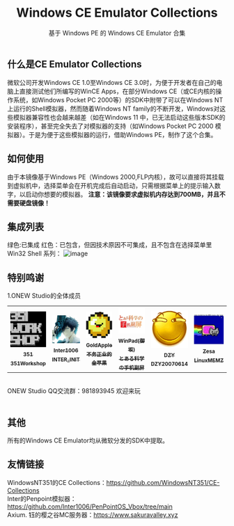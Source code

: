<div align="center">
  
  # Windows CE Emulator Collections
  基于 Windows PE 的 Windows CE Emulator 合集<br /><br />
  
</div>


## 什么是CE Emulator Collections<br />
微软公司开发Windows CE 1.0至Windows CE 3.0时，为便于开发者在自己的电脑上直接测试他们所编写的WinCE Apps，在部分Windows CE（或CE内核的操作系统，如Windows Pocket PC 2000等）的SDK中附带了可以在Windows NT上运行的Shell模拟器，然而随着Windows NT family的不断开发，Windows对这些模拟器兼容性也会越来越差（如在Windows 11 中，已无法启动这些版本SDK的安装程序），甚至完全失去了对模拟器的支持（如Windows Pocket PC 2000 模拟器）。于是为便于这些模拟器的运行，借助Windows PE，制作了这个合集。<br />

## 如何使用
由于本镜像基于Windows PE（Windows 2000,FLP内核），故可以直接将其挂载到虚拟机中，选择菜单会在开机完成后自动启动，只需根据菜单上的提示输入数字，以启动你想要的模拟器。
**注意：该镜像要求虚拟机内存达到700MB，并且不需要硬盘镜像！** <br />


## 集成列表
绿色:已集成  红色：已包含，但因技术原因不可集成，且不包含在选择菜单里
Win32 Shell 系列：
![image](https://github.com/user-attachments/assets/349bcc68-ad49-4a02-90c6-3838abe0be65)



## 特别鸣谢

1.ONEW Studio的全体成员<br />

<table>
  <tr>
    <td align="center"><a href="https://space.bilibili.com/484165196"><img src="https://github.com/Inter1006/Extensions/blob/main/1720663857759dcbe7c89c6455282b29bc8695211ad7924a0.jpg" width="150px;" alt=""/><br /><sub><b>351<br />351Workshop</b></sub></a><br /></td>
    <td align="center"><a href="https://space.bilibili.com/1756824708"><img src="https://github.com/Inter1006/PenPointOS_Vbox/blob/Readme_Files/b_fa517952f054ca8c99a234cc1b50b50b.jpg" width="150px;" alt=""/><br /><sub><b>Inter1006<br />INTER_INIT</b></sub></a><br /></td>
    <td align="center"><a href="https://space.bilibili.com/410046866"><img src="https://github.com/Inter1006/Extensions/blob/main/1720663903084330ee6855a3795b453f2ab6ded4863c9b08a.jpg" width="150px;" alt=""/><br /><sub><b>GoldApple<br />不务正业的金苹果</b></sub></a><br /></td>
    <td align="center"><a href="https://space.bilibili.com/648710692"><img src="https://github.com/Inter1006/Extensions/blob/main/1720663907859cac6209da2520c4e1c83c6a99fb65ae1bcb4.jpg" width="150px;" alt=""/><br /><sub><b>WinPad(御坂)<br />とある科学の手机副屏</b></sub></a><br /></td>
    <td align="center"><a href="https://space.bilibili.com/2057331843"><img src="https://github.com/Inter1006/Extensions/blob/main/17206639278647b179c13f807cbc2bf27b899725d34fc5c79.jpg" width="150px;" alt=""/><br /><sub><b>DZY<br />DZY20070614</b></sub></a><br /></td>
    <td align="center"><a href="https://space.bilibili.com/437201853"><img src="https://github.com/Inter1006/Extensions/blob/main/1720663947047a3c221d7c72c685e35b27b3fe6d41b6f8f93.jpg" width="150px;" alt=""/><br /><sub><b>Zesa<br />LinuxMEMZ</b></sub></a><br /></td>
  </tr>
  
</table>
<br />
ONEW Studio QQ交流群：981893945 欢迎来玩<br /><br />

## 其他

所有的Windows CE Emulator均从微软分发的SDK中提取。

## 友情链接

WindowsNT351的CE Collections：https://github.com/WindowsNT351/CE-Collections <br />
Inter的Penpoint模拟器：https://github.com/Inter1006/PenPointOS_Vbox/tree/main <br />
Axium. 钰的樱之谷MC服务器：https://www.sakuravalley.xyz <br />





